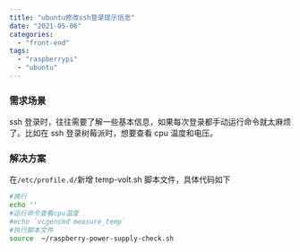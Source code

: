 ```yaml
---
title: "ubuntu修改ssh登录提示信息"
date: "2021-05-06"
categories:
  - "front-end"
tags:
  - "raspberrypi"
  - "ubuntu"
---
```


### 需求场景

ssh 登录时，往往需要了解一些基本信息，如果每次登录都手动运行命令就太麻烦了。比如在 ssh 登录树莓派时，想要查看 cpu 温度和电压。

### 解决方案

在`/etc/profile.d/`新增 temp-volt.sh 脚本文件，具体代码如下

```bash
#换行
echo ''
#运行命令查看cpu温度
#echo `vcgencmd measure_temp`
#执行脚本文件
source  ~/raspberry-power-supply-check.sh
```
